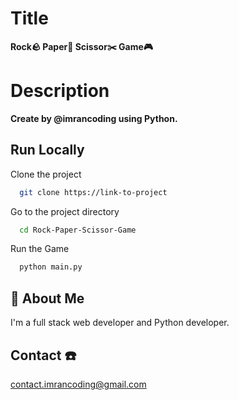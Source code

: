 # Title

**Rock🪨  Paper📃  Scissor✂️  Game🎮**

# Description

**Create by @imrancoding using Python.**




## Run Locally

Clone the project

```bash
  git clone https://link-to-project
```

Go to the project directory

```bash
  cd Rock-Paper-Scissor-Game
```

Run the Game

```bash
  python main.py
```


## 🚀 About Me
I'm a full stack web developer and Python developer.


## Contact ☎️

contact.imrancoding@gmail.com

